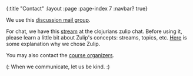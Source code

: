{:title "Contact"
 :layout :page
 :page-index 7
 :navbar? true}

We use this [discussion mail group](https://groups.google.com/forum/#!forum/clojure-data-science-course-tlv).

For chat, we have this [stream](https://clojurians.zulipchat.com/#narrow/stream/152323-data-science-course-tlv) at the clojurians zulip chat. Before using it, please learn a little bit about Zulip's concepts: streams, topics, etc. [Here](https://groups.google.com/forum/#!topic/clojure-data-science-course-tlv/a0u65I3F75o) is some explanation why we chose Zulip.

You may also contact the [course organizers](https://twitter.com/daslu_).

(: When we communicate, let us be kind. :)

